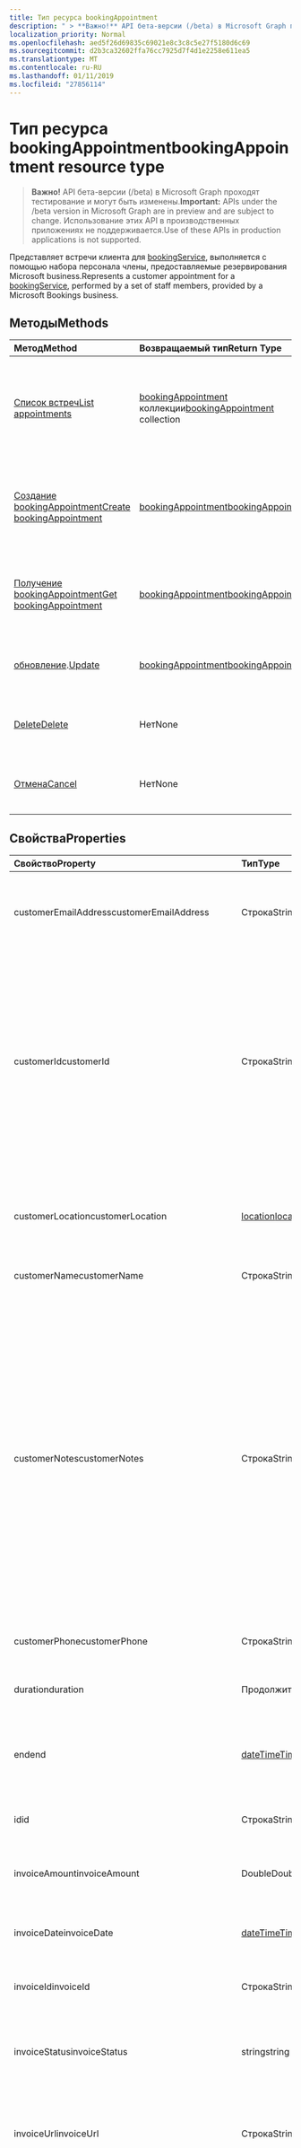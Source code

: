 ```yaml
---
title: Тип ресурса bookingAppointment
description: " > **Важно!** API бета-версии (/beta) в Microsoft Graph проходят тестирование и могут быть изменены. Использование этих API в производственных приложениях не поддерживается."
localization_priority: Normal
ms.openlocfilehash: aed5f26d69835c69021e8c3c8c5e27f5180d6c69
ms.sourcegitcommit: d2b3ca32602ffa76cc7925d7f4d1e2258e611ea5
ms.translationtype: MT
ms.contentlocale: ru-RU
ms.lasthandoff: 01/11/2019
ms.locfileid: "27856114"
---
```

# <a name="bookingappointment-resource-type"></a><span data-ttu-id="4faf3-104">Тип ресурса bookingAppointment</span><span class="sxs-lookup"><span data-stu-id="4faf3-104">bookingAppointment resource type</span></span>

 > <span data-ttu-id="4faf3-105">**Важно!** API бета-версии (/beta) в Microsoft Graph проходят тестирование и могут быть изменены.</span><span class="sxs-lookup"><span data-stu-id="4faf3-105">**Important:** APIs under the /beta version in Microsoft Graph are in preview and are subject to change.</span></span> <span data-ttu-id="4faf3-106">Использование этих API в производственных приложениях не поддерживается.</span><span class="sxs-lookup"><span data-stu-id="4faf3-106">Use of these APIs in production applications is not supported.</span></span>
 
<span data-ttu-id="4faf3-107">Представляет встречи клиента для [bookingService](bookingservice.md), выполняется с помощью набора персонала члены, предоставляемые резервирования Microsoft business.</span><span class="sxs-lookup"><span data-stu-id="4faf3-107">Represents a customer appointment for a [bookingService](bookingservice.md), performed by a set of staff members, provided by a Microsoft Bookings business.</span></span>


## <a name="methods"></a><span data-ttu-id="4faf3-108">Методы</span><span class="sxs-lookup"><span data-stu-id="4faf3-108">Methods</span></span>

| <span data-ttu-id="4faf3-109">Метод</span><span class="sxs-lookup"><span data-stu-id="4faf3-109">Method</span></span>           | <span data-ttu-id="4faf3-110">Возвращаемый тип</span><span class="sxs-lookup"><span data-stu-id="4faf3-110">Return Type</span></span>    |<span data-ttu-id="4faf3-111">Описание</span><span class="sxs-lookup"><span data-stu-id="4faf3-111">Description</span></span>|
|:---------------|:--------|:----------|
|[<span data-ttu-id="4faf3-112">Список встреч</span><span class="sxs-lookup"><span data-stu-id="4faf3-112">List appointments</span></span>](../api/bookingbusiness-list-appointments.md) |  <span data-ttu-id="4faf3-113">[bookingAppointment](bookingappointment.md) коллекции</span><span class="sxs-lookup"><span data-stu-id="4faf3-113">[bookingAppointment](bookingappointment.md) collection</span></span> | <span data-ttu-id="4faf3-114">Получите список объектов **bookingAppointment** в указанном [bookingbusiness](../resources/bookingbusiness.md).</span><span class="sxs-lookup"><span data-stu-id="4faf3-114">Get a list of **bookingAppointment** objects in the specified [bookingbusiness](../resources/bookingbusiness.md).</span></span> |
|[<span data-ttu-id="4faf3-115">Создание bookingAppointment</span><span class="sxs-lookup"><span data-stu-id="4faf3-115">Create bookingAppointment</span></span>](../api/bookingbusiness-post-appointments.md) |  [<span data-ttu-id="4faf3-116">bookingAppointment</span><span class="sxs-lookup"><span data-stu-id="4faf3-116">bookingAppointment</span></span>](bookingappointment.md) | <span data-ttu-id="4faf3-117">Создание нового **bookingAppointment** для указанного [bookingbusiness](../resources/bookingbusiness.md).</span><span class="sxs-lookup"><span data-stu-id="4faf3-117">Create a new **bookingAppointment** for the specified [bookingbusiness](../resources/bookingbusiness.md).</span></span> |
|[<span data-ttu-id="4faf3-118">Получение bookingAppointment</span><span class="sxs-lookup"><span data-stu-id="4faf3-118">Get bookingAppointment</span></span>](../api/bookingappointment-get.md) | [<span data-ttu-id="4faf3-119">bookingAppointment</span><span class="sxs-lookup"><span data-stu-id="4faf3-119">bookingAppointment</span></span>](bookingappointment.md) |<span data-ttu-id="4faf3-120">Чтение свойства и связи объекта **bookingAppointment** .</span><span class="sxs-lookup"><span data-stu-id="4faf3-120">Read the properties and relationships of **bookingAppointment** object.</span></span>|
|<span data-ttu-id="4faf3-121">[обновление](../api/bookingappointment-update.md).</span><span class="sxs-lookup"><span data-stu-id="4faf3-121">[Update](../api/bookingappointment-update.md)</span></span> | [<span data-ttu-id="4faf3-122">bookingAppointment</span><span class="sxs-lookup"><span data-stu-id="4faf3-122">bookingAppointment</span></span>](bookingappointment.md)    |<span data-ttu-id="4faf3-123">Обновление объекта **bookingAppointment** .</span><span class="sxs-lookup"><span data-stu-id="4faf3-123">Update a **bookingAppointment** object.</span></span> |
|[<span data-ttu-id="4faf3-124">Delete</span><span class="sxs-lookup"><span data-stu-id="4faf3-124">Delete</span></span>](../api/bookingappointment-delete.md) | <span data-ttu-id="4faf3-125">Нет</span><span class="sxs-lookup"><span data-stu-id="4faf3-125">None</span></span> |<span data-ttu-id="4faf3-126">Удалите объект **bookingAppointment** .</span><span class="sxs-lookup"><span data-stu-id="4faf3-126">Delete a **bookingAppointment** object.</span></span> |
|[<span data-ttu-id="4faf3-127">Отмена</span><span class="sxs-lookup"><span data-stu-id="4faf3-127">Cancel</span></span>](../api/bookingappointment-cancel.md)|<span data-ttu-id="4faf3-128">Нет</span><span class="sxs-lookup"><span data-stu-id="4faf3-128">None</span></span>| <span data-ttu-id="4faf3-129">Отмена **bookingAppointment** объекта.</span><span class="sxs-lookup"><span data-stu-id="4faf3-129">Cancel a **bookingAppointment** object.</span></span>|

## <a name="properties"></a><span data-ttu-id="4faf3-130">Свойства</span><span class="sxs-lookup"><span data-stu-id="4faf3-130">Properties</span></span>
| <span data-ttu-id="4faf3-131">Свойство</span><span class="sxs-lookup"><span data-stu-id="4faf3-131">Property</span></span>     | <span data-ttu-id="4faf3-132">Тип</span><span class="sxs-lookup"><span data-stu-id="4faf3-132">Type</span></span>   |<span data-ttu-id="4faf3-133">Описание</span><span class="sxs-lookup"><span data-stu-id="4faf3-133">Description</span></span>|
|:---------------|:--------|:----------|
|<span data-ttu-id="4faf3-134">customerEmailAddress</span><span class="sxs-lookup"><span data-stu-id="4faf3-134">customerEmailAddress</span></span>|<span data-ttu-id="4faf3-135">Строка</span><span class="sxs-lookup"><span data-stu-id="4faf3-135">String</span></span>|<span data-ttu-id="4faf3-136">SMTP-адрес [bookingCustomer](bookingcustomer.md) , кто резервирования встречи.</span><span class="sxs-lookup"><span data-stu-id="4faf3-136">The SMTP address of the [bookingCustomer](bookingcustomer.md) who is booking the appointment.</span></span>|
|<span data-ttu-id="4faf3-137">customerId</span><span class="sxs-lookup"><span data-stu-id="4faf3-137">customerId</span></span>|<span data-ttu-id="4faf3-138">Строка</span><span class="sxs-lookup"><span data-stu-id="4faf3-138">String</span></span>|<span data-ttu-id="4faf3-139">Идентификатор [bookingCustomer](bookingcustomer.md) для этой встречи.</span><span class="sxs-lookup"><span data-stu-id="4faf3-139">The ID of the [bookingCustomer](bookingcustomer.md) for this appointment.</span></span> <span data-ttu-id="4faf3-140">Если идентификатор не указан при создании встречи, будет создан новый объект **bookingCustomer** .</span><span class="sxs-lookup"><span data-stu-id="4faf3-140">If no ID is specified when an appointment is created, then a new **bookingCustomer** object is created.</span></span> <span data-ttu-id="4faf3-141">После установки необходимо учитывать **customerId** неизменными.</span><span class="sxs-lookup"><span data-stu-id="4faf3-141">Once set, you should consider the **customerId** immutable.</span></span>|
|<span data-ttu-id="4faf3-142">customerLocation</span><span class="sxs-lookup"><span data-stu-id="4faf3-142">customerLocation</span></span>|[<span data-ttu-id="4faf3-143">location</span><span class="sxs-lookup"><span data-stu-id="4faf3-143">location</span></span>](location.md)|<span data-ttu-id="4faf3-144">Представляет сведения о расположении для [bookingCustomer](bookingcustomer.md) кто резервирования встречи.</span><span class="sxs-lookup"><span data-stu-id="4faf3-144">Represents location information for the [bookingCustomer](bookingcustomer.md) who is booking the appointment.</span></span>|
|<span data-ttu-id="4faf3-145">customerName</span><span class="sxs-lookup"><span data-stu-id="4faf3-145">customerName</span></span>|<span data-ttu-id="4faf3-146">Строка</span><span class="sxs-lookup"><span data-stu-id="4faf3-146">String</span></span>|<span data-ttu-id="4faf3-147">Имя клиента.</span><span class="sxs-lookup"><span data-stu-id="4faf3-147">The customer's name.</span></span>|
|<span data-ttu-id="4faf3-148">customerNotes</span><span class="sxs-lookup"><span data-stu-id="4faf3-148">customerNotes</span></span>|<span data-ttu-id="4faf3-149">Строка</span><span class="sxs-lookup"><span data-stu-id="4faf3-149">String</span></span>|<span data-ttu-id="4faf3-150">Примечания из клиента, связанного с этой встречи.</span><span class="sxs-lookup"><span data-stu-id="4faf3-150">Notes from the customer associated with this appointment.</span></span> <span data-ttu-id="4faf3-151">Можно получить значение только при чтении этой **bookingAppointment** по идентификатору.</span><span class="sxs-lookup"><span data-stu-id="4faf3-151">You can get the value only when reading this **bookingAppointment** by its ID.</span></span> <br> <span data-ttu-id="4faf3-152">Это свойство можно задать только в том случае, когда изначально Создание встречи с помощью нового клиента.</span><span class="sxs-lookup"><span data-stu-id="4faf3-152">You can set this property only when initially creating an appointment with a new customer.</span></span> <span data-ttu-id="4faf3-153">После этого значение вычисляется от клиента, представленного **customerId**.</span><span class="sxs-lookup"><span data-stu-id="4faf3-153">After that point, the value is computed from the customer represented by **customerId**.</span></span>|
|<span data-ttu-id="4faf3-154">customerPhone</span><span class="sxs-lookup"><span data-stu-id="4faf3-154">customerPhone</span></span>|<span data-ttu-id="4faf3-155">Строка</span><span class="sxs-lookup"><span data-stu-id="4faf3-155">String</span></span>|<span data-ttu-id="4faf3-156">Номера телефона.</span><span class="sxs-lookup"><span data-stu-id="4faf3-156">The customer's phone number.</span></span>|
|<span data-ttu-id="4faf3-157">duration</span><span class="sxs-lookup"><span data-stu-id="4faf3-157">duration</span></span>|<span data-ttu-id="4faf3-158">Продолжительность</span><span class="sxs-lookup"><span data-stu-id="4faf3-158">Duration</span></span>|<span data-ttu-id="4faf3-159">Длина встречи, идентификаторами в формате [ISO8601](https://www.iso.org/iso-8601-date-and-time-format.html) .</span><span class="sxs-lookup"><span data-stu-id="4faf3-159">The length of the appointment, denoted in [ISO8601](https://www.iso.org/iso-8601-date-and-time-format.html) format.</span></span> |
|<span data-ttu-id="4faf3-160">end</span><span class="sxs-lookup"><span data-stu-id="4faf3-160">end</span></span>|[<span data-ttu-id="4faf3-161">dateTimeTimeZone</span><span class="sxs-lookup"><span data-stu-id="4faf3-161">dateTimeTimeZone</span></span>](datetimetimezone.md)|<span data-ttu-id="4faf3-162">Даты, времени и часового пояса окончания встречи.</span><span class="sxs-lookup"><span data-stu-id="4faf3-162">The date, time, and time zone that the appointment ends.</span></span>|
|<span data-ttu-id="4faf3-163">id</span><span class="sxs-lookup"><span data-stu-id="4faf3-163">id</span></span>|<span data-ttu-id="4faf3-164">Строка</span><span class="sxs-lookup"><span data-stu-id="4faf3-164">String</span></span>| <span data-ttu-id="4faf3-165">Идентификатор **bookingAppointment**.</span><span class="sxs-lookup"><span data-stu-id="4faf3-165">The ID of the **bookingAppointment**.</span></span> <span data-ttu-id="4faf3-166">Только для чтения.</span><span class="sxs-lookup"><span data-stu-id="4faf3-166">Read-only.</span></span>|
|<span data-ttu-id="4faf3-167">invoiceAmount</span><span class="sxs-lookup"><span data-stu-id="4faf3-167">invoiceAmount</span></span>|<span data-ttu-id="4faf3-168">Double</span><span class="sxs-lookup"><span data-stu-id="4faf3-168">Double</span></span>|<span data-ttu-id="4faf3-169">Сумма по документу на счет.</span><span class="sxs-lookup"><span data-stu-id="4faf3-169">The billed amount on the invoice.</span></span>|
|<span data-ttu-id="4faf3-170">invoiceDate</span><span class="sxs-lookup"><span data-stu-id="4faf3-170">invoiceDate</span></span>|[<span data-ttu-id="4faf3-171">dateTimeTimeZone</span><span class="sxs-lookup"><span data-stu-id="4faf3-171">dateTimeTimeZone</span></span>](datetimetimezone.md)|<span data-ttu-id="4faf3-172">Даты, времени и часового пояса для создания счетов-фактур для этой встречи.</span><span class="sxs-lookup"><span data-stu-id="4faf3-172">The date, time, and time zone of the invoice for this appointment.</span></span>|
|<span data-ttu-id="4faf3-173">invoiceId</span><span class="sxs-lookup"><span data-stu-id="4faf3-173">invoiceId</span></span>|<span data-ttu-id="4faf3-174">Строка</span><span class="sxs-lookup"><span data-stu-id="4faf3-174">String</span></span>|<span data-ttu-id="4faf3-175">ID счета.</span><span class="sxs-lookup"><span data-stu-id="4faf3-175">The ID of the invoice.</span></span>|
|<span data-ttu-id="4faf3-176">invoiceStatus</span><span class="sxs-lookup"><span data-stu-id="4faf3-176">invoiceStatus</span></span>|<span data-ttu-id="4faf3-177">string</span><span class="sxs-lookup"><span data-stu-id="4faf3-177">string</span></span>| <span data-ttu-id="4faf3-178">Состояние создания счетов-фактур.</span><span class="sxs-lookup"><span data-stu-id="4faf3-178">The status of the invoice.</span></span> <span data-ttu-id="4faf3-179">Возможные значения: `draft`, `reviewing`, `open`, `canceled`, `paid`, `corrective`.</span><span class="sxs-lookup"><span data-stu-id="4faf3-179">Possible values are: `draft`, `reviewing`, `open`, `canceled`, `paid`, `corrective`.</span></span>|
|<span data-ttu-id="4faf3-180">invoiceUrl</span><span class="sxs-lookup"><span data-stu-id="4faf3-180">invoiceUrl</span></span>|<span data-ttu-id="4faf3-181">Строка</span><span class="sxs-lookup"><span data-stu-id="4faf3-181">String</span></span>|<span data-ttu-id="4faf3-182">URL-адрес создания счетов-фактур в Microsoft резервирования.</span><span class="sxs-lookup"><span data-stu-id="4faf3-182">The URL of the invoice in Microsoft Bookings.</span></span>|
|<span data-ttu-id="4faf3-183">optOutOfCustomerEmail</span><span class="sxs-lookup"><span data-stu-id="4faf3-183">optOutOfCustomerEmail</span></span>|<span data-ttu-id="4faf3-184">Логический</span><span class="sxs-lookup"><span data-stu-id="4faf3-184">Boolean</span></span>|<span data-ttu-id="4faf3-185">Значение true означает, что [bookingCustomer](bookingcustomer.md) для этой встречи не хотите получать подтверждения для этой встречи.</span><span class="sxs-lookup"><span data-stu-id="4faf3-185">True indicates that the [bookingCustomer](bookingcustomer.md) for this appointment does not wish to receive a confirmation for this appointment.</span></span>|
|<span data-ttu-id="4faf3-186">postBuffer</span><span class="sxs-lookup"><span data-stu-id="4faf3-186">postBuffer</span></span>|<span data-ttu-id="4faf3-187">Продолжительность</span><span class="sxs-lookup"><span data-stu-id="4faf3-187">Duration</span></span>|<span data-ttu-id="4faf3-188">Период времени для резервирования после окончания встречи, очистка, в качестве примера.</span><span class="sxs-lookup"><span data-stu-id="4faf3-188">The amount of time to reserve after the appointment ends, for cleaning up, as an example.</span></span> <span data-ttu-id="4faf3-189">Значение задается в формате [ISO8601](https://www.iso.org/iso-8601-date-and-time-format.html) .</span><span class="sxs-lookup"><span data-stu-id="4faf3-189">The value is expressed in [ISO8601](https://www.iso.org/iso-8601-date-and-time-format.html) format.</span></span> |
|<span data-ttu-id="4faf3-190">пребуфер</span><span class="sxs-lookup"><span data-stu-id="4faf3-190">preBuffer</span></span>|<span data-ttu-id="4faf3-191">Продолжительность</span><span class="sxs-lookup"><span data-stu-id="4faf3-191">Duration</span></span>|<span data-ttu-id="4faf3-192">Период времени для резервирования до начала встречи, для подготовки, в качестве примера.</span><span class="sxs-lookup"><span data-stu-id="4faf3-192">The amount of time to reserve before the appointment begins, for preparation, as an example.</span></span> <span data-ttu-id="4faf3-193">Значение задается в формате [ISO8601](https://www.iso.org/iso-8601-date-and-time-format.html) .</span><span class="sxs-lookup"><span data-stu-id="4faf3-193">The value is expressed in [ISO8601](https://www.iso.org/iso-8601-date-and-time-format.html) format.</span></span>|
|<span data-ttu-id="4faf3-194">цены</span><span class="sxs-lookup"><span data-stu-id="4faf3-194">price</span></span>|<span data-ttu-id="4faf3-195">Double</span><span class="sxs-lookup"><span data-stu-id="4faf3-195">Double</span></span>|<span data-ttu-id="4faf3-196">Цены для встречи для указанного [bookingService](bookingservice.md).</span><span class="sxs-lookup"><span data-stu-id="4faf3-196">The regular price for an appointment for the specified [bookingService](bookingservice.md).</span></span>|
|<span data-ttu-id="4faf3-197">priceType</span><span class="sxs-lookup"><span data-stu-id="4faf3-197">priceType</span></span>|<span data-ttu-id="4faf3-198">string</span><span class="sxs-lookup"><span data-stu-id="4faf3-198">string</span></span>| <span data-ttu-id="4faf3-199">Параметр для обеспечения гибкости при цен структура служб.</span><span class="sxs-lookup"><span data-stu-id="4faf3-199">A setting to provide flexibility for the pricing structure of services.</span></span> <span data-ttu-id="4faf3-200">Возможные значения: `undefined`, `fixedPrice`, `startingAt`, `hourly`, `free`, `priceVaries`, `callUs`, `notSet`.</span><span class="sxs-lookup"><span data-stu-id="4faf3-200">Possible values are: `undefined`, `fixedPrice`, `startingAt`, `hourly`, `free`, `priceVaries`, `callUs`, `notSet`.</span></span>|
|<span data-ttu-id="4faf3-201">напоминания</span><span class="sxs-lookup"><span data-stu-id="4faf3-201">reminders</span></span>|<span data-ttu-id="4faf3-202">[bookingReminder](bookingreminder.md) коллекции</span><span class="sxs-lookup"><span data-stu-id="4faf3-202">[bookingReminder](bookingreminder.md) collection</span></span>|<span data-ttu-id="4faf3-203">Коллекция клиента напоминаний, отправляемых для этой встречи.</span><span class="sxs-lookup"><span data-stu-id="4faf3-203">The collection of customer reminders sent for this appointment.</span></span> <span data-ttu-id="4faf3-204">Значение этого свойства доступна только при чтении этой **bookingAppointment** по идентификатору.</span><span class="sxs-lookup"><span data-stu-id="4faf3-204">The value of this property is available only when reading this **bookingAppointment** by its ID.</span></span>|
|<span data-ttu-id="4faf3-205">selfServiceAppointmentId</span><span class="sxs-lookup"><span data-stu-id="4faf3-205">selfServiceAppointmentId</span></span>|<span data-ttu-id="4faf3-206">Строка</span><span class="sxs-lookup"><span data-stu-id="4faf3-206">String</span></span>|<span data-ttu-id="4faf3-207">Идентификатор дополнительные отслеживания для встречи, если встречи был создан непосредственно с клиента на странице расписания, в отличие от сотрудником от имени клиента.</span><span class="sxs-lookup"><span data-stu-id="4faf3-207">An additional tracking ID for the appointment, if the appointment has been created directly by the customer on the scheduling page, as opposed to by a staff member on the behalf of the customer.</span></span>|
|<span data-ttu-id="4faf3-208">serviceId</span><span class="sxs-lookup"><span data-stu-id="4faf3-208">serviceId</span></span>|<span data-ttu-id="4faf3-209">Строка</span><span class="sxs-lookup"><span data-stu-id="4faf3-209">String</span></span>|<span data-ttu-id="4faf3-210">Идентификатор [bookingService](bookingservice.md) , связанный с этой встречи.</span><span class="sxs-lookup"><span data-stu-id="4faf3-210">The ID of the [bookingService](bookingservice.md) associated with this appointment.</span></span>|
|<span data-ttu-id="4faf3-211">serviceLocation</span><span class="sxs-lookup"><span data-stu-id="4faf3-211">serviceLocation</span></span>|[<span data-ttu-id="4faf3-212">location</span><span class="sxs-lookup"><span data-stu-id="4faf3-212">location</span></span>](location.md)|<span data-ttu-id="4faf3-213">Расположение, где доставляется службу.</span><span class="sxs-lookup"><span data-stu-id="4faf3-213">The location where the service is delivered.</span></span>|
|<span data-ttu-id="4faf3-214">имя_службы</span><span class="sxs-lookup"><span data-stu-id="4faf3-214">serviceName</span></span>|<span data-ttu-id="4faf3-215">Строка</span><span class="sxs-lookup"><span data-stu-id="4faf3-215">String</span></span>|<span data-ttu-id="4faf3-216">Имя **bookingService** , связанный с этой встречи.</span><span class="sxs-lookup"><span data-stu-id="4faf3-216">The name of the **bookingService** associated with this appointment.</span></span><br><span data-ttu-id="4faf3-217">Это свойство является необязательным при создании новой встречи.</span><span class="sxs-lookup"><span data-stu-id="4faf3-217">This property is optional when creating a new appointment.</span></span> <span data-ttu-id="4faf3-218">Если не указано, вычисляется из службы, связанной с встречи в свойстве **serviceId** .</span><span class="sxs-lookup"><span data-stu-id="4faf3-218">If not specified, it is computed from the service associated with the appointment by the **serviceId** property.</span></span>|
|<span data-ttu-id="4faf3-219">serviceNotes</span><span class="sxs-lookup"><span data-stu-id="4faf3-219">serviceNotes</span></span>|<span data-ttu-id="4faf3-220">Строка</span><span class="sxs-lookup"><span data-stu-id="4faf3-220">String</span></span>|<span data-ttu-id="4faf3-221">Примечания из [bookingStaffMember](bookingstaffmember.md).</span><span class="sxs-lookup"><span data-stu-id="4faf3-221">Notes from a [bookingStaffMember](bookingstaffmember.md).</span></span> <span data-ttu-id="4faf3-222">Значение этого свойства доступна только при чтении этой **bookingAppointment** по идентификатору.</span><span class="sxs-lookup"><span data-stu-id="4faf3-222">The value of this property is available only when reading this **bookingAppointment** by its ID.</span></span>|
|<span data-ttu-id="4faf3-223">staffMemberIds</span><span class="sxs-lookup"><span data-stu-id="4faf3-223">staffMemberIds</span></span>|<span data-ttu-id="4faf3-224">Коллекция String</span><span class="sxs-lookup"><span data-stu-id="4faf3-224">String collection</span></span>|<span data-ttu-id="4faf3-225">Идентификатор каждого [bookingStaffMember](bookingstaffmember.md) пользователей, которые планируется во встрече.</span><span class="sxs-lookup"><span data-stu-id="4faf3-225">The ID of each [bookingStaffMember](bookingstaffmember.md) who is scheduled in this appointment.</span></span>|
|<span data-ttu-id="4faf3-226">start</span><span class="sxs-lookup"><span data-stu-id="4faf3-226">start</span></span>|[<span data-ttu-id="4faf3-227">dateTimeTimeZone</span><span class="sxs-lookup"><span data-stu-id="4faf3-227">dateTimeTimeZone</span></span>](datetimetimezone.md)|<span data-ttu-id="4faf3-228">Даты, времени и часового пояса начала встречи.</span><span class="sxs-lookup"><span data-stu-id="4faf3-228">The date, time, and time zone that the appointment begins.</span></span>|

## <a name="relationships"></a><span data-ttu-id="4faf3-229">Связи</span><span class="sxs-lookup"><span data-stu-id="4faf3-229">Relationships</span></span>
<span data-ttu-id="4faf3-230">Нет</span><span class="sxs-lookup"><span data-stu-id="4faf3-230">None</span></span>


## <a name="json-representation"></a><span data-ttu-id="4faf3-231">Представление JSON</span><span class="sxs-lookup"><span data-stu-id="4faf3-231">JSON representation</span></span>

<span data-ttu-id="4faf3-232">Ниже указано представление ресурса в формате JSON.</span><span class="sxs-lookup"><span data-stu-id="4faf3-232">The following is a JSON representation of the resource.</span></span>

<!-- {
  "blockType": "resource",
  "optionalProperties": [

  ],
  "@odata.type": "microsoft.graph.bookingAppointment"
}-->

```json
{
  "customerEmailAddress": "String",
  "customerId": "String",
  "customerLocation": {"@odata.type": "microsoft.graph.location"},
  "customerName": "String",
  "customerNotes": "String",
  "customerPhone": "String",
  "duration": "String (timestamp)",
  "end": {"@odata.type": "microsoft.graph.dateTimeTimeZone"},
  "id": "String (identifier)",
  "invoiceAmount": 1024,
  "invoiceDate": {"@odata.type": "microsoft.graph.dateTimeTimeZone"},
  "invoiceId": "String",
  "invoiceStatus": "string",
  "invoiceUrl": "String",
  "optOutOfCustomerEmail": true,
  "postBuffer": "String (timestamp)",
  "preBuffer": "String (timestamp)",
  "price": 1024,
  "priceType": "string",
  "reminders": [{"@odata.type": "microsoft.graph.bookingReminder"}],
  "selfServiceAppointmentId": "String",
  "serviceId": "String",
  "serviceLocation": {"@odata.type": "microsoft.graph.location"},
  "serviceName": "String",
  "serviceNotes": "String",
  "staffMemberIds": ["String"],
  "start": {"@odata.type": "microsoft.graph.dateTimeTimeZone"}
}

```

<!-- uuid: 8fcb5dbc-d5aa-4681-8e31-b001d5168d79
2015-10-25 14:57:30 UTC -->
<!-- {
  "type": "#page.annotation",
  "description": "bookingAppointment resource",
  "keywords": "",
  "section": "documentation",
  "tocPath": ""
}-->
